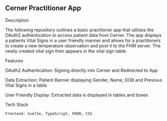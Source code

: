 ## Cerner Practitioner App

Description

The following repository outlines a basic practitoner app that utilizes the OAuth2 authentication to access patient data from Cerner. The app displays a patients Vital Signs in a user friendly manner and allows for a practitoners to create a new temperature observation and post it to the FHIR server. The newly created vital sign then appears in the vital sign table.

Features

 OAuth2 Authentication: Signing directly into Cerner and Redirected to App 

 Data Extraction: Patient Banner displaying Gender, Name, DOB and Previous Vital Signs in a table

 User Friendly Display: Extracted data is displayed in tables and boxes
  

Tech Stack

    Frontend: Svelte, TypeScript, FHIR, CSS
